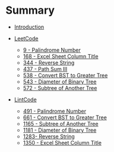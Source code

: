 # Summary

* [Introduction](README.md)


* [LeetCode]()
    * [9 - Palindrome Number](LeetCode/9_palindrome_num.md)
    * [168 - Excel Sheet Column Title](LeetCode/168_excel_sheet_column_title.md)
    * [344 - Reverse String](LeetCode/344_reverse_string.md)
    * [437 - Path Sum III](LeetCode/437_path_sum_3.md)
    * [538 - Convert BST to Greater Tree](LeetCode/538_convert_bst_to_greater_tree.md)
    * [543 - Diameter of Binary Tree](LeetCode/543_diameter.md)
    * [572 - Subtree of Another Tree](LeetCode/572_is_subtree.md)


* [LintCode]()
    * [491 - Palindrome Number](LintCode/491_palindrome_num.md)
    * [661 - Convert BST to Greater Tree](LintCode/661_convert_bst_to_greater_tree.md)
    * [1165 - Subtree of Another Tree](LintCode/1165_is_subtree.md)
    * [1181 - Diameter of Binary Tree](LintCode/1181_diameter.md)
    * [1283- Reverse String](LintCode/1283_reverse_string.md)
    * [1350 - Excel Sheet Column Title](LintCode/1350_excel_sheet_column_title.md)